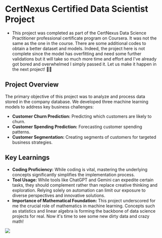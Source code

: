 # CertNexus Certified Data Scientist Project
* This project was completed as part of the CertNexus Data Science Practitioner professional certificate program on Coursera. It was not the same as the one in the course. There are some additional codes to obtain a better dataset and models. Indeed, the project here is not complete since the model has overfitting and need some further validations but it will take so much more time and effort and I've already got bored and overwhelmed I simply passed it. Let us make it happen in the next project! 💪🤩

## Project Overview
The primary objective of this project was to analyze and process data stored in the company database. We developed three machine learning models to address key business challenges:
* **Customer Churn Prediction:** Predicting which customers are likely to churn.
* **Customer Spending Prediction:** Forecasting customer spending patterns.
* **Customer Segmentation:** Creating segments of customers for targeted business strategies.
  
## Key Learnings
* **Coding Proficiency:** While coding is vital, mastering the underlying concepts significantly simplifies the implementation process.
* **Tool Usage:** While tools like ChatGPT and Gemini can expedite certain tasks, they should complement rather than replace creative thinking and exploration. Relying solely on automation can limit our exposure to diverse perspectives and innovative solutions.
* **Importance of Mathematical Foundation:** This project underscored for me the crucial role of mathematics in machine learning. Concepts such as statistics and linear algebra is forming the backbone of data science projects for real. Now it's time to see some new dirty data and crazy math!
 
![](https://media1.tenor.com/m/9WYaZM3qXggAAAAC/gargamel.gif)


